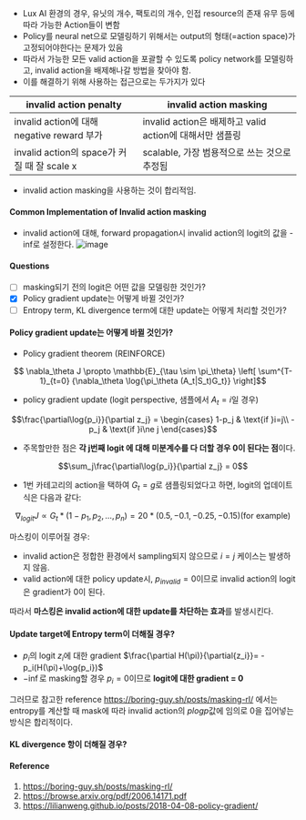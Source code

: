 - Lux AI 환경의 경우, 유닛의 개수, 팩토리의 개수, 인접 resource의 존재 유무 등에 따라 가능한 Action들이 변함
- Policy를 neural net으로 모델링하기 위해서는 output의 형태(=action space)가 고정되어야한다는 문제가 있음
- 따라서 가능한 모든 valid action을 포괄할 수 있도록 policy network를 모델링하고, invalid action을 배제해나갈 방법을 찾아야 함.
- 이를 해결하기 위해 사용하는 접근으로는 두가지가 있다

| invalid action penalty | invalid action masking |
|---|---|
| invalid action에 대해 negative reward 부가 | invalid action은 배제하고 valid action에 대해서만 샘플링 |
| invalid action의 space가 커질 때 잘 scale x | scalable, 가장 범용적으로 쓰는 것으로 추정됨 |

-  invalid action masking을 사용하는 것이 합리적임.

#### Common Implementation of Invalid action masking
- invalid action에 대해, forward propagation시 invalid action의 logit의 값을 -inf로 설정한다.
![image](https://github.com/caelum02/LuX-AI-Season-2/assets/38996666/85e91876-c73b-415b-b789-e6ba56d70bb7)

#### Questions
- [ ] masking되기 전의 logit은 어떤 값을 모델링한 것인가?
- [x] Policy gradient update는 어떻게 바뀔 것인가?
- [ ] Entropy term, KL divergence term에 대한 update는 어떻게 처리할 것인가?

#### Policy gradient update는 어떻게 바뀔 것인가?
- Policy gradient theorem (REINFORCE)
```math
 \nabla_\theta J \propto \mathbb{E}_{\tau \sim \pi_\theta} \left[ \sum^{T-1}_{t=0} {\nabla_\theta \log{\pi_\theta (A_t|S_t)G_t}}  \right]
```
- policy gradient update (logit perspective, 샘플에서 $A_t=i$일 경우)
```math
\frac{\partial\log{p_i}}{\partial z_j} =
\begin{cases}
 1-p_j & \text{if }i=j\\
 -p_j & \text{if }i\ne j
\end{cases}
```
- 주목할만한 점은 **각 j번째 logit 에 대해 미분계수를 다 더할 경우 0이 된다는 점**이다.
```math
\sum_j\frac{\partial\log{p_i}}{\partial z_j} = 0
```
- 1번 카테고리의 action을 택하여 $G_t=g$로 샘플링되었다고 하면, logit의 업데이트 식은 다음과 같다:
```math
\nabla_{logit}J \propto G_t * (1-p_1, p_2, \dots, p_n ) = 20 * (0.5, -0.1, -0.25, -0.15) (\text{for example})
```


마스킹이 이루어질 경우:
- invalid action은 정합한 환경에서 sampling되지 않으므로 $i=j$ 케이스는 발생하지 않음.
- valid action에 대한 policy update시, $p_{invalid}=0$이므로 invalid action의 logit은 gradient가 0이 된다.

따라서 **마스킹은 invalid action에 대한 update를 차단하는 효과**를 발생시킨다.

#### Update target에 Entropy term이 더해질 경우?
- $p_i$의 logit $z_i$에 대한 gradient $\frac{\partial H(\pi)}{\partial{z_i}}= -p_i(H(\pi)+\log{p_i})$
- $-\inf$로 masking할 경우 $p_i=0$이므로 **logit에 대한 gradient = 0**

그러므로 참고한 reference https://boring-guy.sh/posts/masking-rl/ 에서는 entropy를 계산할 때 mask에 따라 invalid action의 $plogp$값에 임의로 0을 집어넣는 방식은 합리적이다. 

#### KL divergence 항이 더해질 경우?
 


#### Reference 
1. https://boring-guy.sh/posts/masking-rl/
2. https://browse.arxiv.org/pdf/2006.14171.pdf
3. https://lilianweng.github.io/posts/2018-04-08-policy-gradient/

